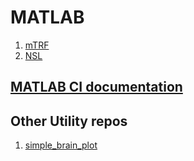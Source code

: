 # MATLAB

1. [mTRF](https://github.com/mickcrosse/mTRF-Toolbox)
2. [NSL](http://nsl.isr.umd.edu/downloads.html)

## [MATLAB CI documentation](https://www.mathworks.com/help/releases/R2020a/matlab/matlab_prog/develop-and-integrate-software-with-continuous-integration.html)

## Other Utility repos

1. [simple_brain_plot](https://github.com/dutchconnectomelab/Simple-Brain-Plot)
